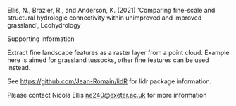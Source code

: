 Ellis, N., Brazier, R., and Anderson, K. (2021) 'Comparing fine-scale and structural hydrologic connectivity within unimproved and improved grassland', Ecohydrology

Supporting information

Extract fine landscape features as a raster layer from a point cloud.
Example here is aimed for grassland tussocks, other fine features can be used instead. 

See https://github.com/Jean-Romain/lidR for lidr package information.

Please contact Nicola Ellis ne240@exeter.ac.uk for more information
